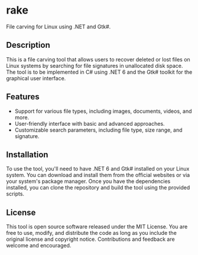 # rake
File carving for Linux using .NET and Gtk#.

## Description
This is a file carving tool that allows users to recover deleted or lost files on Linux systems by searching for file signatures in unallocated disk space. The tool is to be implemented in C# using .NET 6 and the Gtk# toolkit for the graphical user interface.

## Features
- Support for various file types, including images, documents, videos, and more.
- User-friendly interface with basic and advanced approaches.
- Customizable search parameters, including file type, size range, and signature.

## Installation
To use the tool, you'll need to have .NET 6 and Gtk# installed on your Linux system. You can download and install them from the official websites or via your system's package manager. Once you have the dependencies installed, you can clone the repository and build the tool using the provided scripts. 

## License
This tool is open source software released under the MIT License. You are free to use, modify, and distribute the code as long as you include the original license and copyright notice. Contributions and feedback are welcome and encouraged.

